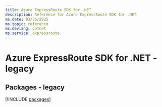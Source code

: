 ```yaml
---
title: Azure ExpressRoute SDK for .NET
description: Reference for Azure ExpressRoute SDK for .NET
ms.date: 03/26/2025
ms.topic: reference
ms.devlang: dotnet
ms.service: expressroute
---
```

# Azure ExpressRoute SDK for .NET - legacy
## Packages - legacy
[!INCLUDE [packages](expressroute-index.md)]